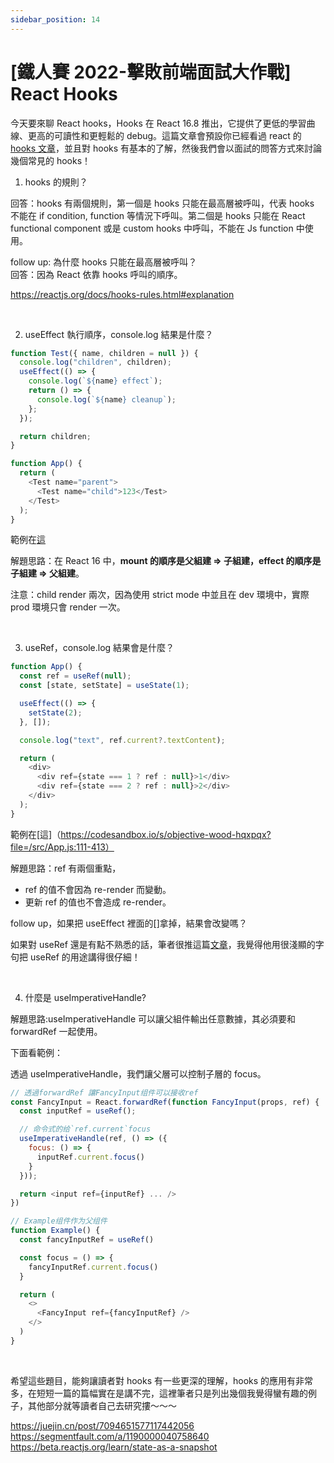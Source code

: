 ```yaml
---
sidebar_position: 14
---
```


# [鐵人賽 2022-擊敗前端面試大作戰] React Hooks

今天要來聊 React hooks，Hooks 在 React 16.8 推出，它提供了更低的學習曲線、更高的可讀性和更輕鬆的 debug。這篇文章會預設你已經看過 react 的[hooks 文章](https://reactjs.org/docs/hooks-reference.html)，並且對 hooks 有基本的了解，然後我們會以面試的問答方式來討論幾個常見的 hooks！

1. hooks 的規則？

回答：hooks 有兩個規則，第一個是 hooks 只能在最高層被呼叫，代表 hooks 不能在 if condition, function 等情況下呼叫。第二個是 hooks 只能在 React functional component 或是 custom hooks 中呼叫，不能在 Js function 中使用。

follow up: 為什麼 hooks 只能在最高層被呼叫？  
回答：因為 React 依靠 hooks 呼叫的順序。

https://reactjs.org/docs/hooks-rules.html#explanation

&nbsp;

2. useEffect 執行順序，console.log 結果是什麼？

```js
function Test({ name, children = null }) {
  console.log("children", children);
  useEffect(() => {
    console.log(`${name} effect`);
    return () => {
      console.log(`${name} cleanup`);
    };
  });

  return children;
}

function App() {
  return (
    <Test name="parent">
      <Test name="child">123</Test>
    </Test>
  );
}
```

範例在[這](https://codesandbox.io/s/boring-lena-9d2fnj)

解題思路：在 React 16 中，**mount 的順序是父組建 => 子組建，effect 的順序是子組建 => 父組建**。

注意：child render 兩次，因為使用 strict mode 中並且在 dev 環境中，實際 prod 環境只會 render 一次。

&nbsp;

3. useRef，console.log 結果會是什麼？

```js
function App() {
  const ref = useRef(null);
  const [state, setState] = useState(1);

  useEffect(() => {
    setState(2);
  }, []);

  console.log("text", ref.current?.textContent);

  return (
    <div>
      <div ref={state === 1 ? ref : null}>1</div>
      <div ref={state === 2 ? ref : null}>2</div>
    </div>
  );
}
```

範例在[這]（https://codesandbox.io/s/objective-wood-hqxpqx?file=/src/App.js:111-413）

解題思路：ref 有兩個重點，

- ref 的值不會因為 re-render 而變動。
- 更新 ref 的值也不會造成 re-render。

follow up，如果把 useEffect 裡面的[]拿掉，結果會改變嗎？

如果對 useRef 還是有點不熟悉的話，筆者很推這篇[文章](https://dmitripavlutin.com/react-useref-guide/)，我覺得他用很淺顯的字句把 useRef 的用途講得很仔細！

&nbsp;

4. 什麼是 useImperativeHandle?

解題思路:useImperativeHandle 可以讓父組件輸出任意數據，其必須要和 forwardRef 一起使用。

下面看範例：

透過 useImperativeHandle，我們讓父層可以控制子層的 focus。

```js
// 透過forwardRef 讓FancyInput组件可以接收ref
const FancyInput = React.forwardRef(function FancyInput(props, ref) {
  const inputRef = useRef();

  // 命令式的给`ref.current`focus
  useImperativeHandle(ref, () => ({
    focus: () => {
      inputRef.current.focus()
    }
  }));

  return <input ref={inputRef} ... />
})

// Example组件作为父组件
function Example() {
  const fancyInputRef = useRef()

  const focus = () => {
    fancyInputRef.current.focus()
  }

  return (
    <>
      <FancyInput ref={fancyInputRef} />
    </>
  )
}

```

&nbsp;

希望這些題目，能夠讓讀者對 hooks 有一些更深的理解，hooks 的應用有非常多，在短短一篇的篇幅實在是講不完，這裡筆者只是列出幾個我覺得蠻有趣的例子，其他部分就等讀者自己去研究摟～～～

https://juejin.cn/post/7094651577117442056
https://segmentfault.com/a/1190000040758640
https://beta.reactjs.org/learn/state-as-a-snapshot
